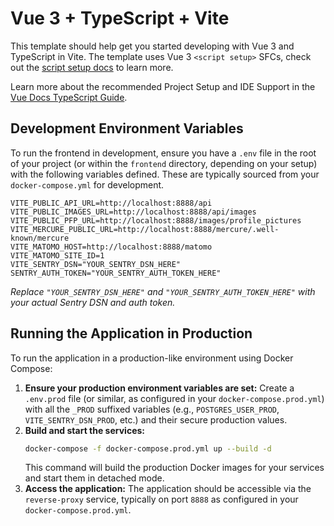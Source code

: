 # Vue 3 + TypeScript + Vite

This template should help get you started developing with Vue 3 and TypeScript in Vite. The template uses Vue 3 `<script setup>` SFCs, check out the [script setup docs](https://v3.vuejs.org/api/sfc-script-setup.html#sfc-script-setup) to learn more.

Learn more about the recommended Project Setup and IDE Support in the [Vue Docs TypeScript Guide](https://vuejs.org/guide/typescript/overview.html#project-setup).

## Development Environment Variables

To run the frontend in development, ensure you have a `.env` file in the root of your project (or within the `frontend` directory, depending on your setup) with the following variables defined. These are typically sourced from your `docker-compose.yml` for development.

```
VITE_PUBLIC_API_URL=http://localhost:8888/api
VITE_PUBLIC_IMAGES_URL=http://localhost:8888/api/images
VITE_PUBLIC_PFP_URL=http://localhost:8888/images/profile_pictures
VITE_MERCURE_PUBLIC_URL=http://localhost:8888/mercure/.well-known/mercure
VITE_MATOMO_HOST=http://localhost:8888/matomo
VITE_MATOMO_SITE_ID=1
VITE_SENTRY_DSN="YOUR_SENTRY_DSN_HERE"
SENTRY_AUTH_TOKEN="YOUR_SENTRY_AUTH_TOKEN_HERE"
```
*Replace `"YOUR_SENTRY_DSN_HERE"` and `"YOUR_SENTRY_AUTH_TOKEN_HERE"` with your actual Sentry DSN and auth token.*

## Running the Application in Production

To run the application in a production-like environment using Docker Compose:

1.  **Ensure your production environment variables are set:** Create a `.env.prod` file (or similar, as configured in your `docker-compose.prod.yml`) with all the `_PROD` suffixed variables (e.g., `POSTGRES_USER_PROD`, `VITE_SENTRY_DSN_PROD`, etc.) and their secure production values.
2.  **Build and start the services:**
    ```bash
    docker-compose -f docker-compose.prod.yml up --build -d
    ```
    This command will build the production Docker images for your services and start them in detached mode.
3.  **Access the application:** The application should be accessible via the `reverse-proxy` service, typically on port `8888` as configured in your `docker-compose.prod.yml`.